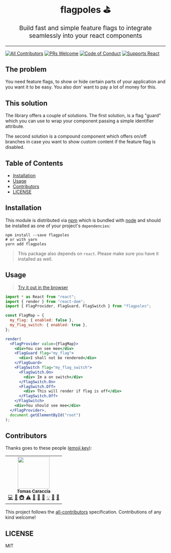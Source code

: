 <h1 align="center">
  flagpoles ⛳ 
</h1>
<p align="center" style="font-size: 1.2rem;">Build fast and simple feature flags to integrate seamlessly into your react components</p>
<hr />

[![All Contributors](https://img.shields.io/badge/all_contributors-1-orange.svg?style=flat-square)](#contributors)
[![PRs Welcome][prs-badge]][prs]
[![Code of Conduct][coc-badge]][coc]
[![Supports React][react-badge]][react]

## The problem

You need feature flags, to show or hide certain parts of your application and
you want it to be easy. You also don' want to pay a lot of money for this.

## This solution

The library offers a couple of solutions. The first solution, is a flag "guard"
which you can use to wrap your component passing a simple identifier attribute.

The second solution is a compound component which offers on/off branches in case
you want to show custom content if the feature flag is disabled.

## Table of Contents

<!-- START doctoc generated TOC please keep comment here to allow auto update -->
<!-- DON'T EDIT THIS SECTION, INSTEAD RE-RUN doctoc TO UPDATE -->

- [Installation](#installation)
- [Usage](#usage)
- [Contributors](#contributors)
- [LICENSE](#license)

<!-- END doctoc generated TOC please keep comment here to allow auto update -->

## Installation

This module is distributed via [npm][npm] which is bundled with [node][node] and
should be installed as one of your project's `dependencies`:

```
npm install --save flagpoles
# or with yarn
yarn add flagpoles
```

> This package also depends on `react`. Please make sure you have it installed
> as well.

## Usage

> [Try it out in the browser][code-sandbox-try-it-out]

```jsx
import * as React from "react";
import { render } from "react-dom";
import { FlagProvider, FlagGuard, FlagSwitch } from "flagpoles";

const FlagMap = {
  my_flag: { enabled: false },
  my_flag_switch: { enabled: true },
};

render(
  <FlagProvider value={FlagMap}>
    <div>You can see mee</div>
    <FlagGuard flag="my_flag">
      <div>I shall not be rendered</div>
    </FlagGuard>
    <FlagSwitch flag="my_flag_switch">
      <FlagSwitch.On>
        <div> Im a on switch</div>
      </FlagSwitch.On>
      <FlagSwitch.Off>
        <div> This will render if flag is off</div>
      </FlagSwitch.Off>
    </FlagSwitch>
    <div>You should see mee</div>
  </FlagProvider>,
  document.getElementById("root")
);
```

## Contributors

Thanks goes to these people ([emoji key][emojis]):

<!-- ALL-CONTRIBUTORS-LIST:START - Do not remove or modify this section -->
<!-- prettier-ignore-start -->
<!-- markdownlint-disable -->
<table>
  <tr>
    <td align="center"><a href="https://www.linkedin.com/in/tomascaraccia/"><img src="https://avatars.githubusercontent.com/u/64477810?v=3?s=100" width="100px;" alt=""/><br /><sub><b>Tomas Caraccia</b></sub></a><br /><a href="https://github.com/sarodspirit/flagpole/commits?author=sarodspirit" title="Code">💻</a> <a href="https://github.com/sarodspirit/flagpole/commits?author=sarodspirit" title="Documentation">📖</a> <a href="#infra-sarodspirit" title="Infrastructure (Hosting, Build-Tools, etc)">🚇</a> <a href="https://github.com/sarodspirit/flagpole/commits?author=sarodspirit" title="Tests">⚠️</a> <a href="https://github.com/sarodspirit/flagpole/pulls?q=is%3Apr+reviewed-by%3Asarodspirit" title="Reviewed Pull Requests">👀</a> <a href="#blog-sarodspirit" title="Blogposts">📝</a> <a href="https://github.com/sarodspirit/flagpole/issues?q=author%3Asarodspirit" title="Bug reports">🐛</a> <a href="#example-sarodspirit" title="Examples">💡</a> <a href="#ideas-sarodspirit" title="Ideas, Planning, & Feedback">🤔</a> <a href="#talk-sarodspirit" title="Talks">📢</a></td>
  </tr>
</table>

<!-- markdownlint-restore -->
<!-- prettier-ignore-end -->

<!-- ALL-CONTRIBUTORS-LIST:END -->

This project follows the [all-contributors][all-contributors] specification.
Contributions of any kind welcome!

## LICENSE

MIT

[npm]: https://www.npmjs.com/
[node]: https://nodejs.org
[prs-badge]: https://img.shields.io/badge/PRs-welcome-brightgreen.svg?style=flat-square
[prs]: http://makeapullrequest.com
[emojis]: https://github.com/kentcdodds/all-contributors#emoji-key
[all-contributors]: https://github.com/kentcdodds/all-contributors
[coc-badge]: https://img.shields.io/badge/code%20of-conduct-ff69b4.svg?style=flat-square
[coc]: https://github.com/sarodspirit/flagpole/blob/master/CODE_OF_CONDUCT.md
[react-badge]: https://img.shields.io/badge/%E2%9A%9B%EF%B8%8F-(p)react-00d8ff.svg?style=flat-square
[react]: https://facebook.github.io/react/
[semver]: http://semver.org/
[code-sandbox-try-it-out]: https://codesandbox.io/s/flag-poles-22icb?file=/src/App.js
